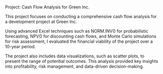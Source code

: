 Project: Cash Flow Analysis for Green Inc.

This project focuses on conducting a comprehensive cash flow analysis for a development project at Green Inc. 

Using advanced Excel techniques such as NORM.INV() for probabilistic forecasting, NPV() for discounting cash flows, and Monte Carlo simulations for risk assessment, I evaluated the financial viability of the project over a 10-year period. 

The project also includes data visualizations, such as scatter plots, to present the range of potential outcomes. This analysis provided key insights into profitability, risk management, and data-driven decision-making.
